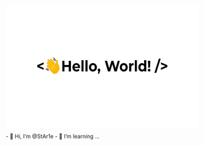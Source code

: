 <p><img align="center" src="https://github.com/StAr1e/StAr1e/blob/main/dot.gif" width="800" height="320" /></p>
- 👋 Hi, I’m @StAr1e
- 👀 I’m learning ...


<!---
--->
